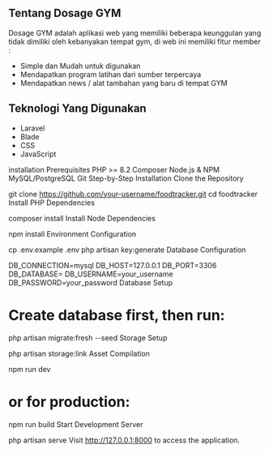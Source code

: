 
## Tentang Dosage GYM 

Dosage GYM adalah aplikasi web yang memiliki beberapa keunggulan yang tidak dimiliki oleh kebanyakan tempat gym, di web ini memiliki fitur member :

- Simple dan Mudah untuk digunakan
- Mendapatkan program latihan dari sumber terpercaya
- Mendapatkan news / alat tambahan yang baru di tempat GYM 

## Teknologi Yang Digunakan 

- Laravel
- Blade
- CSS
- JavaScript

installation
Prerequisites
PHP >= 8.2
Composer
Node.js & NPM
MySQL/PostgreSQL
Git
Step-by-Step Installation
Clone the Repository

git clone https://github.com/your-username/foodtracker.git
cd foodtracker
Install PHP Dependencies

composer install
Install Node Dependencies

npm install
Environment Configuration

cp .env.example .env
php artisan key:generate
Database Configuration

DB_CONNECTION=mysql
DB_HOST=127.0.0.1
DB_PORT=3306
DB_DATABASE=
DB_USERNAME=your_username
DB_PASSWORD=your_password
Database Setup

# Create database first, then run:
php artisan migrate:fresh --seed
Storage Setup

php artisan storage:link
Asset Compilation

npm run dev
# or for production:
npm run build
Start Development Server

php artisan serve
Visit http://127.0.0.1:8000 to access the application.





